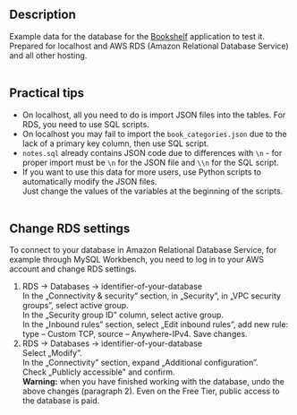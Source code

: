 ## Description
Example data for the database for the [Bookshelf](https://github.com/willy-it-wonka/Bookshelf-backend) application to test it. Prepared for localhost and AWS RDS (Amazon Relational Database Service) and all other hosting.
</br></br>

## Practical tips
- On localhost, all you need to do is import JSON files into the tables. For RDS, you need to use SQL scripts.
- On localhost you may fail to import the `book_categories.json` due to the lack of a primary key column, then use SQL script.
- `notes.sql` already contains JSON code due to differences with `\n` - for proper import must be `\n` for the JSON file and `\\n` for the SQL script.
- If you want to use this data for more users, use Python scripts to automatically modify the JSON files.\
  Just change the values of the variables at the beginning of the scripts.
</br></br>

## Change RDS settings
To connect to your database in Amazon Relational Database Service, for example through MySQL Workbench, you need to log in to your AWS account and change RDS settings.
1. RDS → Databases → identifier-of-your-database\
   In the „Connectivity & security” section, in „Security”, in „VPC security groups”, select active group.\
   In the „Security group ID” column, select active group.\
   In the „Inbound rules” section, select „Edit inbound rules”, add new rule: type – Custom TCP, source – Anywhere-IPv4. Save changes.
2. RDS → Databases → identifier-of-your-database\
   Select „Modify”.\
   In the „Connectivity” section, expand „Additional configuration”.\
   Check „Publicly accessible" and confirm.\
   **Warning:** when you have finished working with the database, undo the above changes (paragraph 2). Even on the Free Tier, public access to the database is paid.
